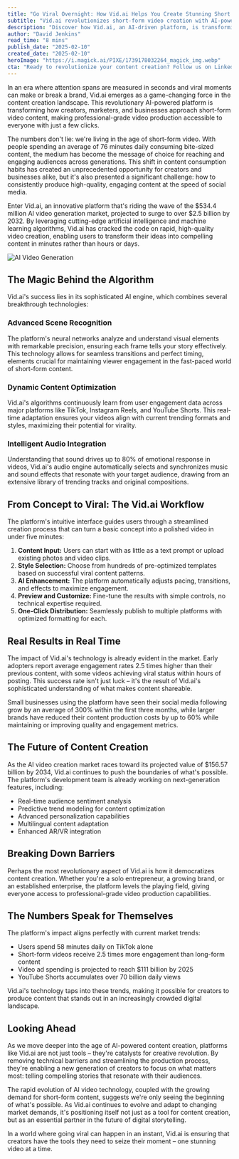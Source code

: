 ```yaml
---
title: "Go Viral Overnight: How Vid.ai Helps You Create Stunning Short Videos in Minutes"
subtitle: "Vid.ai revolutionizes short-form video creation with AI-powered tools"
description: "Discover how Vid.ai, an AI-driven platform, is transforming short-form video content creation, making professional-grade production accessible to all with advanced AI technologies. Learn how it empowers creators to achieve viral success."
author: "David Jenkins"
read_time: "8 mins"
publish_date: "2025-02-10"
created_date: "2025-02-10"
heroImage: "https://i.magick.ai/PIXE/1739178032264_magick_img.webp"
cta: "Ready to revolutionize your content creation? Follow us on LinkedIn for the latest updates on AI-powered video innovation and exclusive Vid.ai insights that could transform your digital presence!"
---
```


In an era where attention spans are measured in seconds and viral moments can make or break a brand, Vid.ai emerges as a game-changing force in the content creation landscape. This revolutionary AI-powered platform is transforming how creators, marketers, and businesses approach short-form video content, making professional-grade video production accessible to everyone with just a few clicks.

The numbers don't lie: we're living in the age of short-form video. With people spending an average of 76 minutes daily consuming bite-sized content, the medium has become the message of choice for reaching and engaging audiences across generations. This shift in content consumption habits has created an unprecedented opportunity for creators and businesses alike, but it's also presented a significant challenge: how to consistently produce high-quality, engaging content at the speed of social media.

Enter Vid.ai, an innovative platform that's riding the wave of the $534.4 million AI video generation market, projected to surge to over $2.5 billion by 2032. By leveraging cutting-edge artificial intelligence and machine learning algorithms, Vid.ai has cracked the code on rapid, high-quality video creation, enabling users to transform their ideas into compelling content in minutes rather than hours or days.

![AI Video Generation](https://i.magick.ai/PIXE/1739178124757_magick_img.webp)

## The Magic Behind the Algorithm

Vid.ai's success lies in its sophisticated AI engine, which combines several breakthrough technologies:

### Advanced Scene Recognition

The platform's neural networks analyze and understand visual elements with remarkable precision, ensuring each frame tells your story effectively. This technology allows for seamless transitions and perfect timing, elements crucial for maintaining viewer engagement in the fast-paced world of short-form content.

### Dynamic Content Optimization

Vid.ai's algorithms continuously learn from user engagement data across major platforms like TikTok, Instagram Reels, and YouTube Shorts. This real-time adaptation ensures your videos align with current trending formats and styles, maximizing their potential for virality.

### Intelligent Audio Integration

Understanding that sound drives up to 80% of emotional response in videos, Vid.ai's audio engine automatically selects and synchronizes music and sound effects that resonate with your target audience, drawing from an extensive library of trending tracks and original compositions.

## From Concept to Viral: The Vid.ai Workflow

The platform's intuitive interface guides users through a streamlined creation process that can turn a basic concept into a polished video in under five minutes:

1. **Content Input:** Users can start with as little as a text prompt or upload existing photos and video clips.
2. **Style Selection:** Choose from hundreds of pre-optimized templates based on successful viral content patterns.
3. **AI Enhancement:** The platform automatically adjusts pacing, transitions, and effects to maximize engagement.
4. **Preview and Customize:** Fine-tune the results with simple controls, no technical expertise required.
5. **One-Click Distribution:** Seamlessly publish to multiple platforms with optimized formatting for each.

## Real Results in Real Time

The impact of Vid.ai's technology is already evident in the market. Early adopters report average engagement rates 2.5 times higher than their previous content, with some videos achieving viral status within hours of posting. This success rate isn't just luck – it's the result of Vid.ai's sophisticated understanding of what makes content shareable.

Small businesses using the platform have seen their social media following grow by an average of 300% within the first three months, while larger brands have reduced their content production costs by up to 60% while maintaining or improving quality and engagement metrics.

## The Future of Content Creation

As the AI video creation market races toward its projected value of $156.57 billion by 2034, Vid.ai continues to push the boundaries of what's possible. The platform's development team is already working on next-generation features, including:

- Real-time audience sentiment analysis
- Predictive trend modeling for content optimization
- Advanced personalization capabilities
- Multilingual content adaptation
- Enhanced AR/VR integration

## Breaking Down Barriers

Perhaps the most revolutionary aspect of Vid.ai is how it democratizes content creation. Whether you're a solo entrepreneur, a growing brand, or an established enterprise, the platform levels the playing field, giving everyone access to professional-grade video production capabilities.

## The Numbers Speak for Themselves

The platform's impact aligns perfectly with current market trends:

- Users spend 58 minutes daily on TikTok alone
- Short-form videos receive 2.5 times more engagement than long-form content
- Video ad spending is projected to reach $111 billion by 2025
- YouTube Shorts accumulates over 70 billion daily views

Vid.ai's technology taps into these trends, making it possible for creators to produce content that stands out in an increasingly crowded digital landscape.

## Looking Ahead

As we move deeper into the age of AI-powered content creation, platforms like Vid.ai are not just tools – they're catalysts for creative revolution. By removing technical barriers and streamlining the production process, they're enabling a new generation of creators to focus on what matters most: telling compelling stories that resonate with their audiences.

The rapid evolution of AI video technology, coupled with the growing demand for short-form content, suggests we're only seeing the beginning of what's possible. As Vid.ai continues to evolve and adapt to changing market demands, it's positioning itself not just as a tool for content creation, but as an essential partner in the future of digital storytelling.

In a world where going viral can happen in an instant, Vid.ai is ensuring that creators have the tools they need to seize their moment – one stunning video at a time.